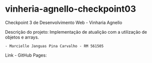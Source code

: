 # vinheria-agnello-checkpoint03
Checkpoint 3 de Desenvolvimento Web - Vinharia Agnello

Descrição do projeto: Implementação de atualição com a utilização de objetos e arrays.

    - Marcielle Janguas Pina Carvalho - RM 561505

Link - GitHub Pages: 
